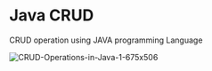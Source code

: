 # Java CRUD

CRUD operation using JAVA programming Language

![CRUD-Operations-in-Java-1-675x506](https://github.com/KHSenevirathne/Basic-Java-CRUD/assets/97569773/aa3a9108-d8ad-4782-83b1-2e1beed2f09c)
